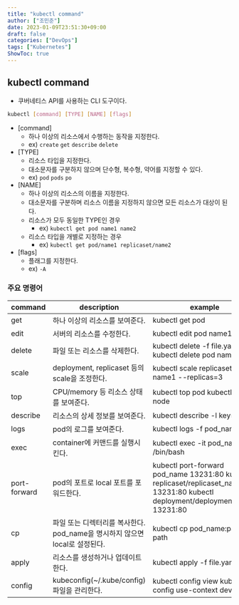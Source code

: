 ```yaml
---
title: "kubectl command"
author: ["조민준"]
date: 2023-01-09T23:51:30+09:00
draft: false
categories: ["DevOps"]
tags: ["Kubernetes"]
ShowToc: true
---
```


## kubectl command

- 쿠버네티스 API를 사용하는 CLI 도구이다.

```bash
kubectl [command] [TYPE] [NAME] [flags]
```

- [command]
  - 하나 이상의 리소스에서 수행하는 동작을 지정한다.
  - ex) `create` `get` `describe` `delete`
- [TYPE]
  - 리소스 타입을 지정한다.
  - 대소문자를 구분하지 않으며 단수형, 복수형, 약어를 지정할 수 있다.
  - ex) `pod` `pods` `po`
- [NAME]
  - 하나 이상의 리소스의 이름을 지정한다.
  - 대소문자를 구분하며 리소스 이름을 지정하지 않으면 모든 리소스가 대상이 된다.
  - 리소스가 모두 동일한 TYPE인 경우
    - ex) `kubectl get pod name1 name2`
  - 리소스 타입을 개별로 지정하는 경우
    - ex) `kubectl get pod/name1 replicaset/name2`
- [flags]
  - 플래그를 지정한다.
  - ex) `-A`

### 주요 명령어

| command      | description                                                                 | example                                                                                                                        |
| ------------ | --------------------------------------------------------------------------- | ------------------------------------------------------------------------------------------------------------------------------ |
| get          | 하나 이상의 리소스를 보여준다.                                              | kubectl get pod                                                                                                                |
| edit         | 서버의 리소스를 수정한다.                                                   | kubectl edit pod name1                                                                                                         |
| delete       | 파일 또는 리소스를 삭제한다.                                                | kubectl delete -f file.yaml kubectl delete pod name1                                                                           |
| scale        | deployment, replicaset 등의 scale을 조정한다.                               | kubectl scale replicaset name1 --replicas=3                                                                                    |
| top          | CPU/memory 등 리소스 상태를 보여준다.                                       | kubectl top pod kubectl top node                                                                                               |
| describe     | 리소스의 상세 정보를 보여준다.                                              | kubectl describe -l key=value                                                                                                  |
| logs         | pod의 로그를 보여준다.                                                      | kubectl logs -f pod_name                                                                                                       |
| exec         | container에 커맨드를 실행시킨다.                                            | kubectl exec -it pod_name -- /bin/bash                                                                                         |
| port-forward | pod의 포트로 local 포트를 포워드한다.                                       | kubectl port-forward pod_name 13231:80 kubectl replicaset/replicaset_name 13231:80 kubectl deployment/deployment_name 13231:80 |
| cp           | 파일 또는 디렉터리를 복사한다. pod_name을 명시하지 않으면 local로 설정된다. | kubectl cp pod_name:path path                                                                                                  |
| apply        | 리소스를 생성하거나 업데이트한다.                                           | kubectl apply -f file.yaml                                                                                                     |
| config       | kubeconfig(~/.kube/config) 파일을 관리한다.                                 | kubectl config view kubectl config use-context dev1                                                                            |

